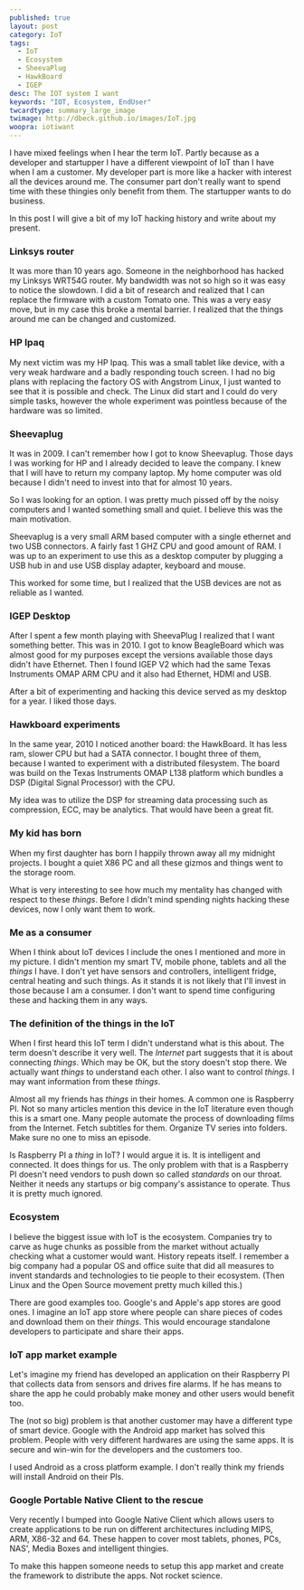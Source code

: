 ```yaml
---
published: true
layout: post
category: IoT
tags: 
  - IoT
  - Ecosystem
  - SheevaPlug
  - HawkBoard
  - IGEP
desc: The IOT system I want
keywords: "IOT, Ecosystem, EndUser"
twcardtype: summary_large_image 
twimage: http://dbeck.github.io/images/IoT.jpg
woopra: iotiwant
---
```


I have mixed feelings when I hear the term IoT. Partly because as a developer and startupper I have a different viewpoint of IoT than I have when I am a customer. My developer part is more like a hacker with interest all the devices around me. The consumer part don't really want to spend time with these thingies only benefit from them. The startupper wants to do business.

In this post I will give a bit of my IoT hacking history and write about my present.

### Linksys router
It was more than 10 years ago. Someone in the neighborhood has hacked my Linksys WRT54G router. My bandwidth was not so high so it was easy to notice the slowdown. I did a bit of research and realized that I can replace the firmware with a custom Tomato one. This was a very easy move, but in my case this broke a mental barrier. I realized that the things around me can be changed and customized.

### HP Ipaq
My next victim was my HP Ipaq. This was a small tablet like device, with a very weak hardware and a badly responding touch screen. I had no big plans with replacing the factory OS with Angstrom Linux, I just wanted to see that it is possible and check. The Linux did start and I could do very simple tasks, however the whole experiment was pointless because of the hardware was so limited.

### Sheevaplug
It was in 2009. I can't remember how I got to know Sheevaplug. Those days I was working for HP and I already decided to leave the company. I knew that I will have to return my company laptop. My home computer was old because I didn't need to invest into that for almost 10 years.

So I was looking for an option. I was pretty much pissed off by the noisy computers and I wanted something small and quiet. I believe this was the main motivation.

Sheevaplug is a very small ARM based computer with a single ethernet and two USB connectors. A fairly fast 1 GHZ CPU and good amount of RAM. I was up to an experiment to use this as a desktop computer by plugging a USB hub in and use USB display adapter,  keyboard and mouse.

This worked for some time, but I realized that the USB devices are not as reliable as I wanted.

### IGEP Desktop
After I spent a few month playing with SheevaPlug I realized that I want something better.  This was in 2010. I got to know BeagleBoard which was almost good for my purposes except the versions available those days didn't have Ethernet. Then I found IGEP V2 which had the same Texas Instruments OMAP ARM CPU and it also had Ethernet, HDMI and USB.

After a bit of experimenting and hacking this device served as my desktop for a year. I liked those days.

### Hawkboard experiments
In the same year, 2010 I noticed another board: the HawkBoard. It has less ram, slower CPU but had a SATA connector. I bought three of them, because I wanted to experiment with a distributed filesystem. The board was build on the Texas Instruments OMAP L138 platform which bundles a DSP (Digital Signal Processor) with the CPU. 

My idea was to utilize the DSP for streaming data processing such as compression, ECC, may be analytics. That would have been a great fit. 

### My kid has born
When my first daughter has born I happily thrown away all my midnight projects. I bought a quiet X86 PC and all these gizmos and things went to the storage room.

What is very interesting to see how much my mentality has changed with respect to these _things_. Before I didn't mind spending nights hacking these devices, now I only want them to work.

### Me as a consumer
When I think about IoT devices I include the ones I mentioned and more in my picture. I didn't mention my smart TV, mobile phone, tablets and all the _things_ I have. I don't yet have sensors and controllers, intelligent fridge, central heating and such things. As it stands it is not likely that I'll invest in those because I am a consumer. I don't want to spend time configuring these and hacking them in any ways.

### The definition of the things in the IoT
When I first heard this IoT term I didn't understand what is this about. The term doesn't describe it very well. The _Internet_ part suggests that it is about connecting _things_. Which may be OK, but the story doesn't stop there. We actually want _things_ to understand each other. I also want to control _things_. I may want information from these _things_. 

Almost all my friends has _things_ in their homes. A common one is Raspberry PI. Not so many articles mention this device in the IoT literature even though this is a smart one. Many people automate the process of downloading films from the Internet. Fetch subtitles for them. Organize TV series into folders. Make sure no one to miss an episode.

Is Raspberry PI a _thing_ in IoT? I would argue it is. It is intelligent and connected. It does things for us. The only problem with that is a Raspberry PI doesn't need vendors to push down so called _standards_ on our throat. Neither it needs any startups or big company's assistance to operate. Thus it is pretty much ignored.

### Ecosystem
I believe the biggest issue with IoT is the ecosystem. Companies try to carve as huge chunks as possible from the market without actually checking what a customer would want. History repeats itself. I remember a big company had a popular OS and office suite that did all measures to invent standards and technologies to tie people to their ecosystem. (Then Linux and the Open Source movement pretty much killed this.)

There are good examples too. Google's and Apple's app stores are good ones. I imagine an IoT app store where people can share pieces of codes and download them on their _things_. This would encourage standalone developers to participate and share their apps.

### IoT app market example
Let's imagine my friend has developed an application on their Raspberry PI that collects data from sensors and drives fire alarms. If he has means to share the app he could probably make money and other users would benefit too.

The (not so big) problem is that another customer may have a different type of smart device. Google with the Android app market has solved this problem. People with very different hardwares are using the same apps. It is secure and win-win for the developers and the customers too.

I used Android as a cross platform example. I don't really think my friends will install Android on their PIs. 

### Google Portable Native Client to the rescue
Very recently I bumped into Google Native Client which allows users to create applications to be run on different architectures including MIPS, ARM, X86-32 and 64. These happen to cover most tablets, phones, PCs, NAS', Media Boxes and intelligent thingies. 

To make this happen someone needs to setup this app market and create the framework to distribute the apps. Not rocket science.

